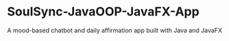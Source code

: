 # SoulSync-JavaOOP-JavaFX-App
A mood-based chatbot and daily affirmation app built with Java and JavaFX
